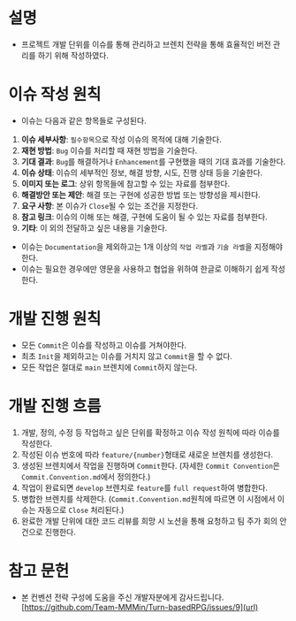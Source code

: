 # 설명
- 프로젝트 개발 단위를 이슈를 통해 관리하고 브렌치 전략을 통해 효율적인 버전 관리를 하기 위해 작성하였다. 

# 이슈 작성 원칙 
- 이슈는 다음과 같은 항목들로 구성된다. 
 1. **이슈 세부사항**: `필수항목`으로 작성 이슈의 목적에 대해 기술한다. 
 2. **재현 방법**: `Bug` 이슈를 처리할 때 재현 방법을 기술한다. 
 3. **기대 결과**: `Bug`를 해결하거나 `Enhancement`를 구현했을 때의 기대 효과를 기술한다. 
 4. **이슈 상태**: 이슈의 세부적인 정보, 해결 방향, 시도, 진행 상태 등을 기술한다.
 5. **이미지 또는 로그**: 상위 항목들에 참고할 수 있는 자료를 첨부한다. 
 6. **해결방안 또는 제안**: 해결 또는 구현에 성공한 방법 또는 방향성을 제시한다. 
 7. **요구 사항**: 본 이슈가 `Close`될 수 있는 조건을 지정한다. 
 8. **참고 링크**: 이슈의 이해 또는 해결, 구현에 도움이 될 수 있는 자료를 첨부한다. 
 9. **기타**: 이 외의 전달하고 싶은 내용을 기술한다.

- 이슈는 `Documentation`을 제외하고는 1개 이상의 `작업 라벨`과 `기술 라벨`을 지정해야한다. 
- 이슈는 필요한 경우에만 영문을 사용하고 협업을 위하여 한글로 이해하기 쉽게 작성한다. 

# 개발 진행 원칙 
- 모든 `Commit`은 이슈를 작성하고 이슈를 거쳐야한다. 
- 최초 `Init`을 제외하고는 이슈를 거치지 않고 `Commit`을 할 수 없다. 
- 모든 작업은 절대로 `main` 브렌치에 `Commit`하지 않는다.

# 개발 진행 흐름
1. 개발, 정의, 수정 등 작업하고 싶은 단위를 확정하고 이슈 작성 원칙에 따라 이슈를 작성한다. 
2. 작성된 이슈 번호에 따라 `feature/{number}`형태로 새로운 브렌치를 생성한다. 
3. 생성된 브렌치에서 작업을 진행하며 `Commit`한다. (자세한 `Commit Convention`은 `Commit.Convention.md`에서 정의한다.)
4. 작업이 완료되면 `develop` 브렌치로 `feature`를 `full request`하여 병합한다.
5. 병합한 브렌치를 삭제한다. (`Commit.Convention.md`원칙에 따르면 이 시점에서 이슈는 자동으로 `Close` 처리된다.)
6. 완료한 개발 단위에 대한 코드 리뷰를 희망 시 노션을 통해 요청하고 팀 주가 회의 안건으로 진행한다.  

# 참고 문헌 
- 본 컨벤션 전략 구성에 도움을 주신 개발자분에게 감사드립니다. 
[https://github.com/Team-MMMin/Turn-basedRPG/issues/9](url)